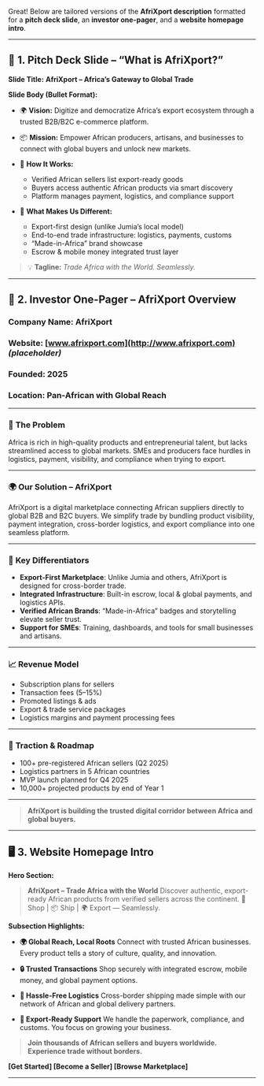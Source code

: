 Great! Below are tailored versions of the **AfriXport description** formatted for a **pitch deck slide**, an **investor one-pager**, and a **website homepage intro**.

---

## 🎯 1. **Pitch Deck Slide – “What is AfriXport?”**

**Slide Title:**
**AfriXport – Africa’s Gateway to Global Trade**

**Slide Body (Bullet Format):**

* 🌍 **Vision:** Digitize and democratize Africa’s export ecosystem through a trusted B2B/B2C e-commerce platform.
* 📦 **Mission:** Empower African producers, artisans, and businesses to connect with global buyers and unlock new markets.
* 🚀 **How It Works:**

  * Verified African sellers list export-ready goods
  * Buyers access authentic African products via smart discovery
  * Platform manages payment, logistics, and compliance support
* 🔑 **What Makes Us Different:**

  * Export-first design (unlike Jumia’s local model)
  * End-to-end trade infrastructure: logistics, payments, customs
  * “Made-in-Africa” brand showcase
  * Escrow & mobile money integrated trust layer

> 💡 **Tagline:** *Trade Africa with the World. Seamlessly.*

---

## 📄 2. **Investor One-Pager – AfriXport Overview**

### **Company Name:** AfriXport

### **Website:** [www.afrixport.com](http://www.afrixport.com) *(placeholder)*

### **Founded:** 2025

### **Location:** Pan-African with Global Reach

---

### 🚀 **The Problem**

Africa is rich in high-quality products and entrepreneurial talent, but lacks streamlined access to global markets. SMEs and producers face hurdles in logistics, payment, visibility, and compliance when trying to export.

---

### 🌍 **Our Solution – AfriXport**

AfriXport is a digital marketplace connecting African suppliers directly to global B2B and B2C buyers. We simplify trade by bundling product visibility, payment integration, cross-border logistics, and export compliance into one seamless platform.

---

### 🔑 **Key Differentiators**

* **Export-First Marketplace**: Unlike Jumia and others, AfriXport is designed for cross-border trade.
* **Integrated Infrastructure**: Built-in escrow, local & global payments, and logistics APIs.
* **Verified African Brands**: “Made-in-Africa” badges and storytelling elevate seller trust.
* **Support for SMEs**: Training, dashboards, and tools for small businesses and artisans.

---

### 📈 **Revenue Model**

* Subscription plans for sellers
* Transaction fees (5–15%)
* Promoted listings & ads
* Export & trade service packages
* Logistics margins and payment processing fees

---

### 💼 **Traction & Roadmap**

* 100+ pre-registered African sellers (Q2 2025)
* Logistics partners in 5 African countries
* MVP launch planned for Q4 2025
* 10,000+ projected products by end of Year 1

---

> **AfriXport is building the trusted digital corridor between Africa and global buyers.**

---

## 🖥️ 3. **Website Homepage Intro**

**Hero Section:**

> **AfriXport – Trade Africa with the World**
> Discover authentic, export-ready African products from verified sellers across the continent.
> 🛒 Shop | 📦 Ship | 🌍 Export — Seamlessly.

**Subsection Highlights:**

* **🌍 Global Reach, Local Roots**
  Connect with trusted African businesses. Every product tells a story of culture, quality, and innovation.

* **🔒 Trusted Transactions**
  Shop securely with integrated escrow, mobile money, and global payment options.

* **🚚 Hassle-Free Logistics**
  Cross-border shipping made simple with our network of African and global delivery partners.

* **🧾 Export-Ready Support**
  We handle the paperwork, compliance, and customs. You focus on growing your business.

> **Join thousands of African sellers and buyers worldwide.
> Experience trade without borders.**

**\[Get Started] \[Become a Seller] \[Browse Marketplace]**

---


